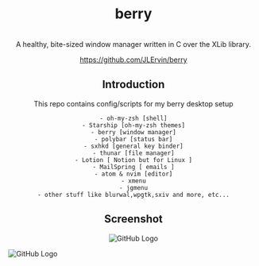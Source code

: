 <div align='center'>
    <h1>berry</h1><br>
</div>

<div align='center'>
	A healthy, bite-sized window manager written in C over the XLib library.

https://github.com/JLErvin/berry





Introduction
------------

This repo contains config/scripts for my berry desktop setup


	- oh-my-zsh [shell]
	- Starship [oh-my-zsh themes]
	- berry [window manager]
	- polybar [status bar]
	- sxhkd [general key binder]
	- thunar [file manager]
	- Lotion [ Notion but for Linux ]
	- MailSpring [ emails ]
	- atom & nvim [editor]
	- xmenu
	- jgmenu
	- other stuff like blurwal,wpgtk,sxiv and more, etc...

Screenshot
---------

![GitHub Logo](https://i.imgur.com/P8iaFKl.png) </div>
![GitHub Logo](https://i.imgur.com/KyecDUs.png)


